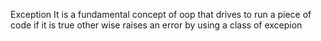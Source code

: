 Exception
It is a fundamental concept of oop that drives to run a piece of code if it is true other wise raises an error by using a class of excepion
